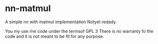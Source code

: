 
# nn-matmul
A simple nn with matmul implementation
Notyet redady.

You my use rhe code under the termsof GPL 3
There is no warranty fo the code and it 
is not meant to be fit for any purpose.
